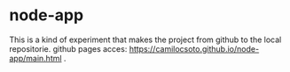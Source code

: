 # node-app
This is a kind of experiment that makes the project from github to the local repositorie. 
github pages acces: https://camilocsoto.github.io/node-app/main.html
.